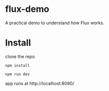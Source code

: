 # flux-demo
A practical demo to understand how Flux works.

# Install

clone the repo

`npm install`

`npm run dev`

app runs at http://localhost:8080/

